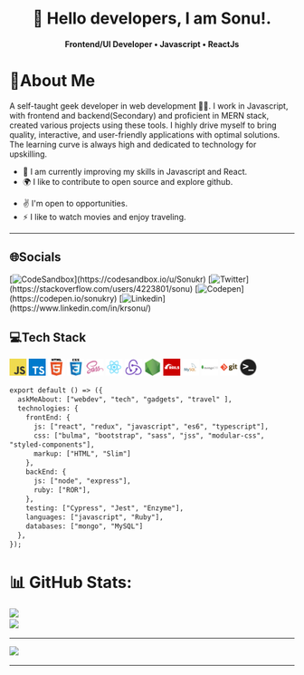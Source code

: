 
<div align="center">
  
  # :wave: Hello <b>developers</b>, I am <b>Sonu!</b>.

  #### Frontend/UI Developer • Javascript • ReactJs 
</div>

#  💫About Me
A self-taught geek developer in web development 👨‍💻. I work in Javascript, with frontend and backend(Secondary) and proficient in MERN stack, created various projects using these tools. I highly drive myself to bring quality, interactive, and user-friendly applications with optimal solutions. The learning curve is always high and dedicated to technology for upskilling.

- :seedling: I am currently improving my skills in Javascript and React.
- :earth_africa: I like to contribute to open source and explore github.
<!-- - :handshake: If you want any collaboration feel free to mail me at sonuyadav9756@gmail.com. -->
- :v: I'm open to opportunities.
- :zap: I like to watch movies and enjoy traveling.


---
##  🌐Socials

[![CodeSandbox](https://img.shields.io/badge/-CodeSandbox-222222?logo=CodeSandbox&link=(https://codesandbox.io/u/Sonukr))](https://codesandbox.io/u/Sonukr)
[![Twitter](https://img.shields.io/badge/-Stackoverflow-222222?logo=Stackoverflow&link=(https://stackoverflow.com/users/4223801/sonu))](https://stackoverflow.com/users/4223801/sonu)
[![Codepen](https://img.shields.io/badge/-Codepen-222222?logo=Codepen&link=(https://codepen.io/sonukry))](https://codepen.io/sonukry)
[![Linkedin](https://img.shields.io/badge/-LinkedIn-222222?logo=Linkedin&link=(https://www.linkedin.com/in/krsonu/))](https://www.linkedin.com/in/krsonu/) 

## 💻Tech Stack

<code><img height="30" src="https://raw.githubusercontent.com/github/explore/80688e429a7d4ef2fca1e82350fe8e3517d3494d/topics/javascript/javascript.png"></code>
<code><img height="30" src="https://raw.githubusercontent.com/github/explore/80688e429a7d4ef2fca1e82350fe8e3517d3494d/topics/typescript/typescript.png"></code>
<code><img height="30" src="https://raw.githubusercontent.com/github/explore/80688e429a7d4ef2fca1e82350fe8e3517d3494d/topics/html/html.png"></code>
<code><img height="30" src="https://raw.githubusercontent.com/github/explore/80688e429a7d4ef2fca1e82350fe8e3517d3494d/topics/css/css.png"></code>
<code><img height="30" src="https://raw.githubusercontent.com/github/explore/80688e429a7d4ef2fca1e82350fe8e3517d3494d/topics/sass/sass.png"></code>
<code><img height="30" src="https://raw.githubusercontent.com/github/explore/80688e429a7d4ef2fca1e82350fe8e3517d3494d/topics/react/react.png"></code>
<code><img height="30" src="https://raw.githubusercontent.com/github/explore/80688e429a7d4ef2fca1e82350fe8e3517d3494d/topics/redux/redux.png"></code>
<code><img height="30" src="https://raw.githubusercontent.com/github/explore/80688e429a7d4ef2fca1e82350fe8e3517d3494d/topics/nodejs/nodejs.png"></code>
<code><img height="30" src="https://raw.githubusercontent.com/github/explore/80688e429a7d4ef2fca1e82350fe8e3517d3494d/topics/rails/rails.png"></code>
<code><img height="30" src="https://raw.githubusercontent.com/github/explore/80688e429a7d4ef2fca1e82350fe8e3517d3494d/topics/mysql/mysql.png"></code>
<code><img height="30" src="https://raw.githubusercontent.com/github/explore/80688e429a7d4ef2fca1e82350fe8e3517d3494d/topics/mongodb/mongodb.png"></code>
<code><img height="30" src="https://raw.githubusercontent.com/github/explore/80688e429a7d4ef2fca1e82350fe8e3517d3494d/topics/git/git.png"></code>
<code><img height="30" src="https://raw.githubusercontent.com/github/explore/80688e429a7d4ef2fca1e82350fe8e3517d3494d/topics/terminal/terminal.png"></code>

```JS
export default () => ({
  askMeAbout: ["webdev", "tech", "gadgets", "travel" ],
  technologies: {
    frontEnd: {
      js: ["react", "redux", "javascript", "es6", "typescript"],
      css: ["bulma", "bootstrap", "sass", "jss", "modular-css", "styled-components"],
      markup: ["HTML", "Slim"]
    },
    backEnd: {
      js: ["node", "express"],
      ruby: ["ROR"],
    },
    testing: ["Cypress", "Jest", "Enzyme"],
    languages: ["javascript", "Ruby"],
    databases: ["mongo", "MySQL"]
  },
});
```



# 📊 GitHub Stats:
![](https://github-readme-stats.vercel.app/api?username=Sonukr&hide_border=false&include_all_commits=true&count_private=true)<br/>
![](https://github-readme-stats.vercel.app/api/top-langs/?username=Sonukr&hide_border=false&include_all_commits=true&count_private=true&layout=compact)

---
[![](https://visitcount.itsvg.in/api?id=Sonukr&icon=6&color=2)](https://visitcount.itsvg.in)

---
